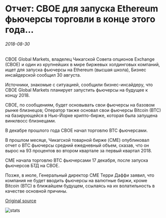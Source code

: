 # Отчет: CBOE для запуска Ethereum фьючерсы торговли в конце этого года...

###### 2018-08-30

CBOE Global Markets, владелец Чикагской Совета опционов Exchange (CBOE) и один из крупнейших в мире биржевых холдинговых компаний, ищет для запуска фьючерсы на Ethereum (высшая школа), Бизнес инсайдерской сообщил 30 августа.

Источники, знакомые с ситуацией, сообщили бизнес-инсайдеру, что CBOE Global Markets планирует запустить фьючерсы на будущее к концу 2018.

CBOE, по сообщениям, будет основывать свои фьючерсы на базовом рынке близнецов; Оператор также основал свои фьючерсы Bitcoin (BTC) на базирующейся в Нью-Йорке крипто-бирже, которая была запущена винклвосс близнецами.

В декабре прошлого года CBOE начал торговлю BTC фьючерсами.

В прошлом месяце, Чикагской товарной бирже (CME) опубликовал отчет о BTC фьючерсы средний ежедневный объем, сказав, что он вырос на 93 процентов во втором квартале за первый квартал 2018.

CME начала торговлю BTC фьючерсами 17 декабря, после запуска фьючерсов БТД на CBOE.

Позже, в июле, Генеральный директор CME Терри Даффи заявил, что компания не будет вводить фьючерсы на валютные биржи, кроме Bitcoin (BTC) в ближайшем будущем, ссылаясь на их волатильность в качестве основной причины.

[Original source](https://cointelegraph.com/news/report-cboe-to-launch-ethereum-futures-trading-later-this-year)

![stats](https://c.statcounter.com/11760860/0/a89fa40b/1/ "stats")